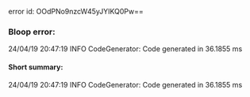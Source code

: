 error id: OOdPNo9nzcW45yJYIKQ0Pw==
### Bloop error:

24/04/19 20:47:19 INFO CodeGenerator: Code generated in 36.1855 ms
#### Short summary: 

24/04/19 20:47:19 INFO CodeGenerator: Code generated in 36.1855 ms